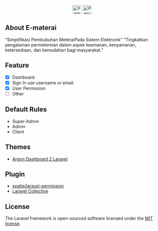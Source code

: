 <p align="center">
<a href="https://laravel.com" target="_blank"><img src="https://farpoint.co.id/wp-content/themes/farpoint/img/fp-logo.png" height="30px" alt="Farpoint Logo"></a>
<a href="https://laravel.com" target="_blank"><img src="https://www.peruri.co.id/peruri-2b/assets/images/custom/logo-dark.png" height="30px" alt="Peruri Logo"></a>
</p>

## About E-materai
"Simplifikasi Pembubuhan MeteraiPada Sistem Elektronik"
“Tingkatkan pengalaman permetereian dalam aspek keamanan, kenyamanan, ketersediaan, dan kemudahan bagi masyarakat.”
## Feature
- [x] Dashboard
- [x] Sign In use username or email
- [x] User Permission
- [ ] Other
## Default Rules
- Super-Admin
- Admin
- Client 
## Themes
- [Argon Dashboard 2 Laravel](https://www.creative-tim.com/product/argon-dashboard-laravel)

## Plugin 
- [spatie/laravel-permission](https://spatie.be/docs/laravel-permission/v5/introduction)
- [Laravel Collective](https://laravelcollective.com/docs/6.x/html) 


## License

The Laravel framework is open-sourced software licensed under the [MIT license](https://opensource.org/licenses/MIT).
